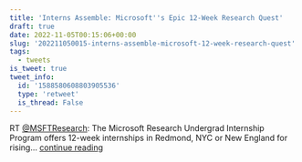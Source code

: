 ```yaml
---
title: 'Interns Assemble: Microsoft''s Epic 12-Week Research Quest'
draft: true
date: 2022-11-05T00:15:06+00:00
slug: '202211050015-interns-assemble-microsoft-12-week-research-quest'
tags:
  - tweets
is_tweet: true
tweet_info:
  id: '1588580608803905536'
  type: 'retweet'
  is_thread: False
---
```




RT [@MSFTResearch](https://x.com/MSFTResearch): The Microsoft Research Undergrad Internship Program offers 12-week internships in Redmond, NYC or New England for rising… [continue reading](https://x.com/sytelus/status/1588580608803905536)
